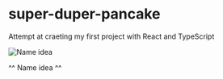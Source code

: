 # super-duper-pancake
Attempt at craeting my first project with React and TypeScript

![Name idea](https://cdn.discordapp.com/attachments/725754376395686019/788402622817501214/unknown.png "Name idea")

^^ Name idea ^^
